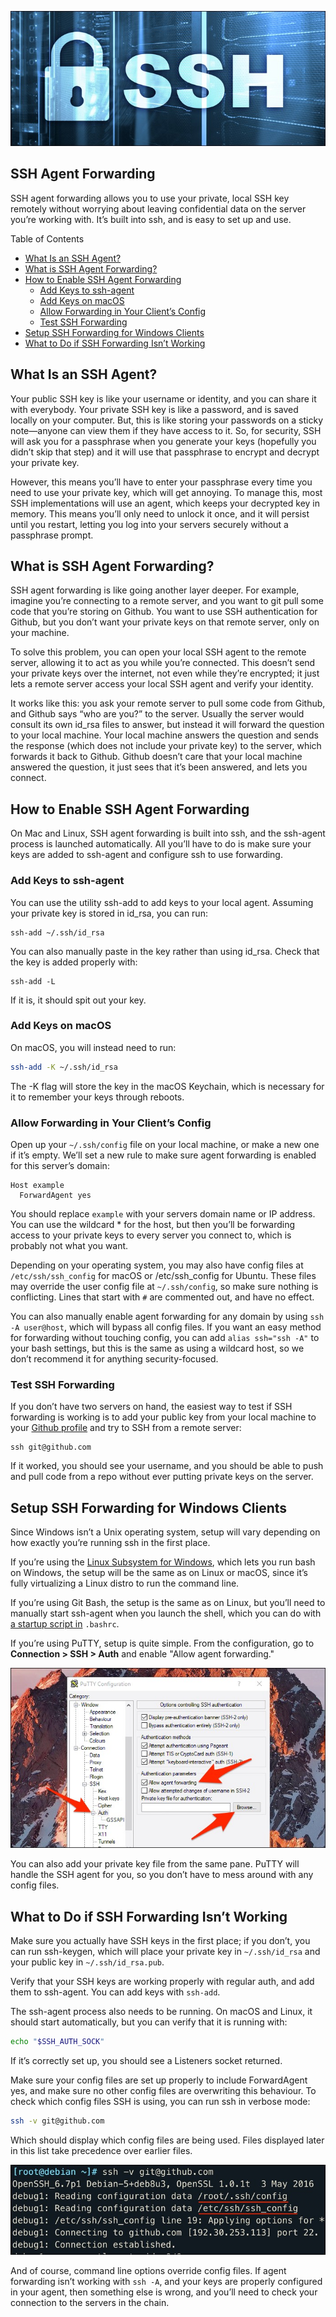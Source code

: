 ![SSH-Key](static/ssh-key.png)

SSH Agent Forwarding
--------------------
SSH agent forwarding allows you to use your private, local SSH key remotely without worrying about leaving confidential data on the server you’re working with. It’s built into ssh, and is easy to set up and use.

Table of Contents

* [What Is an SSH Agent?](#what-is-an-ssh-agent?)
* [What is SSH Agent Forwarding?](#what-is-ssh-agent-forwarding?)
* [How to Enable SSH Agent Forwarding](#how-to-enable-ssh-agent-forwarding)
    * [Add Keys to ssh-agent](#add-keys-to-ssh-agent)
    * [Add Keys on macOS](#add-keys-on-macos)
    * [Allow Forwarding in Your Client’s Config](#allow-forwarding-in-your-client’s-config)
    * [Test SSH Forwarding](#test-ssh-forwarding)
* [Setup SSH Forwarding for Windows Clients](#setup-ssh-forwarding-for-windows-clients)
* [What to Do if SSH Forwarding Isn’t Working](#what-to-do-if-ssh-forwarding-isn’t-working)

## What Is an SSH Agent?

Your public SSH key is like your username or identity, and you can share it with everybody. Your private SSH key is like a password, and is saved locally on your computer. But, this is like storing your passwords on a sticky note—anyone can view them if they have access to it. So, for security, SSH will ask you for a passphrase when you generate your keys (hopefully you didn’t skip that step) and it will use that passphrase to encrypt and decrypt your private key.

However, this means you’ll have to enter your passphrase every time you need to use your private key, which will get annoying. To manage this, most SSH implementations will use an agent, which keeps your decrypted key in memory. This means you’ll only need to unlock it once, and it will persist until you restart, letting you log into your servers securely without a passphrase prompt.

## What is SSH Agent Forwarding?

SSH agent forwarding is like going another layer deeper. For example, imagine you’re connecting to a remote server, and you want to git pull some code that you’re storing on Github. You want to use SSH authentication for Github, but you don’t want your private keys on that remote server, only on your machine.

To solve this problem, you can open your local SSH agent to the remote server, allowing it to act as you while you’re connected. This doesn’t send your private keys over the internet, not even while they’re encrypted; it just lets a remote server access your local SSH agent and verify your identity.

It works like this: you ask your remote server to pull some code from Github, and Github says “who are you?” to the server. Usually the server would consult its own id_rsa files to answer, but instead it will forward the question to your local machine. Your local machine answers the question and sends the response (which does not include your private key) to the server, which forwards it back to Github. Github doesn’t care that your local machine answered the question, it just sees that it’s been answered, and lets you connect.

## How to Enable SSH Agent Forwarding

On Mac and Linux, SSH agent forwarding is built into ssh, and the ssh-agent process is launched automatically. All you’ll have to do is make sure your keys are added to ssh-agent and configure ssh to use forwarding.

### Add Keys to ssh-agent

You can use the utility ssh-add to add keys to your local agent. Assuming your private key is stored in id_rsa, you can run:

```
ssh-add ~/.ssh/id_rsa
```
You can also manually paste in the key rather than using id_rsa. Check that the key is added properly with:
```
ssh-add -L
```
If it is, it should spit out your key.

### Add Keys on macOS
On macOS, you will instead need to run:
```sh
ssh-add -K ~/.ssh/id_rsa
```
The -K flag will store the key in the macOS Keychain, which is necessary for it to remember your keys through reboots.

### Allow Forwarding in Your Client’s Config

Open up your `~/.ssh/config` file on your local machine, or make a new one if it’s empty. We’ll set a new rule to make sure agent forwarding is enabled for this server’s domain:

```
Host example
  ForwardAgent yes
```

You should replace `example` with your servers domain name or IP address. You can use the wildcard * for the host, but then you’ll be forwarding access to your private keys to every server you connect to, which is probably not what you want.

Depending on your operating system, you may also have config files at `/etc/ssh/ssh_config` for macOS or /etc/ssh_config for Ubuntu. These files may override the user config file at `~/.ssh/config`, so make sure nothing is conflicting. Lines that start with `#` are commented out, and have no effect.

You can also manually enable agent forwarding for any domain by using `ssh -A user@host`, which will bypass all config files. If you want an easy method for forwarding without touching config, you can add `alias ssh="ssh -A"` to your bash settings, but this is the same as using a wildcard host, so we don’t recommend it for anything security-focused.

### Test SSH Forwarding
If you don’t have two servers on hand, the easiest way to test if SSH forwarding is working is to add your public key from your local machine to your [Github profile](https://github.com/settings/keys) and try to SSH from a remote server:

```
ssh git@github.com
```

If it worked, you should see your username, and you should be able to push and pull code from a repo without ever putting private keys on the server.

## Setup SSH Forwarding for Windows Clients

Since Windows isn’t a Unix operating system, setup will vary depending on how exactly you’re running ssh in the first place.

If you’re using the [Linux Subsystem for Windows](http://redirect.viglink.com/?u=https%3A%2F%2Fdocs.microsoft.com%2Fen-us%2Fwindows%2Fwsl%2Finstall-win10&key=204a528a336ede4177fff0d84a044482), which lets you run bash on Windows, the setup will be the same as on Linux or macOS, since it’s fully virtualizing a Linux distro to run the command line.

If you’re using Git Bash, the setup is the same as on Linux, but you’ll need to manually start ssh-agent when you launch the shell, which you can do with [a startup script in](https://stackoverflow.com/a/45562886) `.bashrc`.

If you’re using PuTTY, setup is quite simple. From the configuration, go to **Connection > SSH > Auth** and enable "Allow agent forwarding."

![SSH-Key](static/putty.png)

You can also add your private key file from the same pane. PuTTY will handle the SSH agent for you, so you don’t have to mess around with any config files.

## What to Do if SSH Forwarding Isn’t Working

Make sure you actually have SSH keys in the first place; if you don’t, you can run ssh-keygen, which will place your private key in `~/.ssh/id_rsa` and your public key in `~/.ssh/id_rsa.pub`.

Verify that your SSH keys are working properly with regular auth, and add them to ssh-agent. You can add keys with `ssh-add`.

The ssh-agent process also needs to be running. On macOS and Linux, it should start automatically, but you can verify that it is running with:

```sh
echo "$SSH_AUTH_SOCK"
```

If it’s correctly set up, you should see a Listeners socket returned.

Make sure your config files are set up properly to include ForwardAgent yes, and make sure no other config files are overwriting this behaviour. To check which config files SSH is using, you can run ssh in verbose mode:

```sh
ssh -v git@github.com
```

Which should display which config files are being used. Files displayed later in this list take precedence over earlier files.

![SSH-Key](static/ssh-verbose.png)

And of course, command line options override config files. If agent forwarding isn’t working with `ssh -A`, and your keys are properly configured in your agent, then something else is wrong, and you’ll need to check your connection to the servers in the chain.